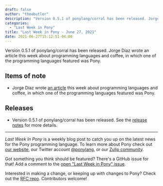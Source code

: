 ```yaml
---
draft: false
author: "theobutler"
description: "Version 0.5.1 of ponylang/corral has been released. Jorge Díaz wrote an article this week about programming languages and coffee, in which one of the programming languages featured was Pony."
categories:
  - "Last Week in Pony"
title: "Last Week in Pony - June 27, 2021"
date: 2021-06-27T15:12:51-04:00
---
```


Version 0.5.1 of ponylang/corral has been released. Jorge Díaz wrote an article this week about programming languages and coffee, in which one of the programming languages featured was Pony.

<!-- more -->

## Items of note

- Jorge Díaz wrote [an article](https://jdia.medium.com/what-do-exotic-programming-languages-and-single-origin-coffee-beans-have-in-common-8f8cd80b9cda) this week about programming languages and coffee, in which one of the programming languages featured was Pony.

## Releases

- Version 0.5.1 of ponylang/corral has been released.
See the [release notes](https://github.com/ponylang/corral/releases/tag/0.5.1) for more details.

---

_Last Week In Pony_ is a weekly blog post to catch you up on the latest news for the Pony programming language. To learn more about Pony check out [our website](https://ponylang.io), our Twitter account [@ponylang](https://twitter.com/ponylang), or our [Zulip community](https://ponylang.zulipchat.com).

Got something you think should be featured? There's a GitHub issue for that! Add a comment to the [open "Last Week in Pony" issue](https://github.com/ponylang/ponylang.github.io/issues?q=is%3Aissue+is%3Aopen+label%3Alast-week-in-pony).

Interested in making a change, or keeping up with changes to Pony? Check out the [RFC repo](https://github.com/ponylang/rfcs). Contributors welcome!
